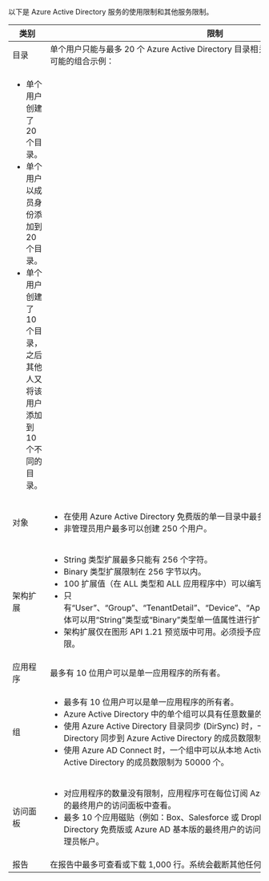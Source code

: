 以下是 Azure Active Directory 服务的使用限制和其他服务限制。

| 类别 | 限制 |
|---|---|
| 目录 | 单个用户只能与最多 20 个 Azure Active Directory 目录相关联。<br />可能的组合示例：
<ul> <li>单个用户创建了 20 个目录。</li><li>单个用户以成员身份添加到 20 个目录。</li><li>单个用户创建了 10 个目录，之后其他人又将该用户添加到 10 个不同的目录。</li></ul> |  
| 对象 | <ul><li>在使用 Azure Active Directory 免费版的单一目录中最多可以使用 500,000 个对象。</li><li>非管理员用户最多可以创建 250 个用户。</li></ul> |
| 架构扩展 | <ul><li>String 类型扩展最多只能有 256 个字符。</li><li>Binary 类型扩展限制在 256 字节以内。</li><li>100 扩展值（在 ALL 类型和 ALL 应用程序中）可以编写到任何单一对象中。</li><li>只有“User”、“Group”、“TenantDetail”、“Device”、“Application”和“ServicePrincipal”实体可以用“String”类型或“Binary”类型单一值属性进行扩展。</li><li>架构扩展仅在图形 API 1.21 预览版中可用。必须授予应用程序编写访问注册扩展的权限。</li></ul> |
| 应用程序 | 最多有 10 位用户可以是单一应用程序的所有者。 |
| 组 | <ul><li>最多有 10 位用户可以是单一应用程序的所有者。</li><li>Azure Active Directory 中的单个组可以具有任意数量的对象。</li><li>使用 Azure Active Directory 目录同步 (DirSync) 时，一个组中可以从本地 Active Directory 同步到 Azure Active Directory 的成员数限制为 15000 个。</li><li>使用 Azure AD Connect 时，一个组中可以从本地 Active Directory 同步到 Azure Active Directory 的成员数限制为 50000 个。</li></ul> |
| 访问面板 | <ul><li>对应用程序的数量没有限制，应用程序可在每位订阅 Azure AD Premium 或企业移动套件的最终用户的访问面板中查看。</li><li>最多 10 个应用磁贴（例如：Box、Salesforce 或 Dropbox）可在每位使用 Azure Active Directory 免费版或 Azure AD 基本版的最终用户的访问面板中查看。此限制不适用于管理员帐户。</li></ul> |
| 报告 | 在报告中最多可查看或下载 1,000 行。系统会截断其他任何数据。 |

<!---HONumber=71-->
